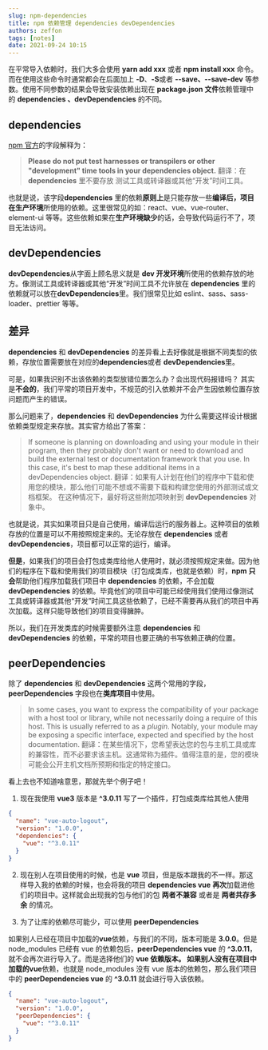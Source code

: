 ```yaml
---
slug: npm-dependencies
title: npm 依赖管理 dependencies devDependencies
authors: zeffon
tags: [notes]
date: 2021-09-24 10:15
---
```


在平常导入依赖时，我们大多会使用 **yarn add xxx** 或者 **npm install xxx** 命令。而在使用这些命令时通常都会在后面加上 **-D**、**-S**或者 **--save、--save-dev** 等参数。使用不同参数的结果会导致安装依赖出现在 **package.json 文件**依赖管理中的 **dependencies 、devDependencies** 的不同。

<!--truncate-->

## dependencies

[npm 官方](https://docs.npmjs.com/cli/v7/configuring-npm/package-json#dependencies)的字段解释为：

> **Please do not put test harnesses or transpilers or other "development" time tools in your dependencies object.**
> 翻译：在 **dependencies** 里不要存放 测试工具或转译器或其他“开发”时间工具。

也就是说，该字段**dependencies** 里的依赖**原则上**是只能存放一些**编译后，**项目在**生产环境**所使用的依赖。这里很常见的如：react、vue、vue-router、element-ui 等等。这些依赖如果在**生产环境缺少**的话，会导致代码运行不了，项目无法访问。​

## devDependencies

**devDependencies**从字面上顾名思义就是 **dev 开发环境**所使用的依赖存放的地方。像测试工具或转译器或其他“开发”时间工具不允许放在 **dependencies** 里的依赖就可以放在**devDependencies**里。我们很常见比如 eslint、sass、sass-loader、prettier 等等。

## 差异

**dependencies** 和 **devDependencies** 的差异看上去好像就是根据不同类型的依赖，存放位置需要放在对应的**dependencies**或者 **devDependencies**里。

可是，如果我识别不出该依赖的类型放错位置怎么办？会出现代码报错吗？
其实是**不会的**，我们平常的项目开发中，不规范的引入依赖并不会产生因依赖位置存放问题而产生的错误。

那么问题来了，**dependencies** 和 **devDependencies** 为什么需要这样设计根据依赖类型规定来存放。其实官方给出了答案：

> If someone is planning on downloading and using your module in their program, then they probably don't want or need to download and build the external test or documentation framework that you use.
> In this case, it's best to map these additional items in a devDependencies object.
> 翻译：如果有人计划在他们的程序中下载和使用您的模块，那么他们可能不想或不需要下载和构建您使用的外部测试或文档框架。
> 在这种情况下，最好将这些附加项映射到 **devDependencies** 对象中。

也就是说，其实如果项目只是自己使用，编译后运行的服务器上。这种项目的依赖存放的位置是可以不用按照规定来的。无论存放在 **dependencies** 或者 **devDependencies**，项目都可以正常的运行，编译。

**但是**，如果我们的项目会打包成类库给他人使用时，就必须按照规定来做。因为他们的程序在下载和使用我们的项目模块（打包成类库，也就是依赖）时，**npm 只会**帮助他们程序加载我们项目中 **dependencies** 的依赖，不会加载 **devDependencies** 的依赖。毕竟他们的项目中可能已经使用我们使用过像测试工具或转译器或其他“开发”时间工具这些依赖了，已经不需要再从我们的项目中再次加载。这样只能导致他们的项目变得臃肿。

所以，我们在开发类库的时候需要额外注意 **dependencies** 和 **devDependencies** 的依赖，平常的项目也要正确的书写依赖正确的位置。

## peerDependencies

除了 **dependencies** 和 **devDependencies** 这两个常用的字段， **peerDependencies** 字段也在**类库项目**中使用。

> In some cases, you want to express the compatibility of your package with a host tool or library, while not necessarily doing a require of this host. This is usually referred to as a _plugin_. Notably, your module may be exposing a specific interface, expected and specified by the host documentation.
> 翻译：在某些情况下，您希望表达您的包与主机工具或库的兼容性，而不必要求该主机。这通常称为插件。值得注意的是，您的模块可能会公开主机文档所预期和指定的特定接口。

看上去也不知道啥意思，那就先举个例子吧！

1. 现在我使用 **vue3** 版本是 **^3.0.11** 写了一个插件，打包成类库给其他人使用

```json
{
  "name": "vue-auto-logout",
  "version": "1.0.0",
  "dependencies": {
    "vue": "^3.0.11"
  }
}
```

2. 现在别人在项目使用的时候，也是 **vue** 项目，但是版本跟我的不一样。那这样导入我的依赖的时候，也会将我的项目 **dependencies vue** **再次**加载进他们的项目中。这样就会出现我的包与他们的包 **两者不兼容** 或者是 **两者共存多余** 的情况。

3. 为了让库的依赖尽可能少，可以使用 **peerDependencies**

如果别人已经在项目中加载的**vue**依赖，与我们的不同，版本可能是 **3.0.0**。但是 node_modules 已经有 vue
的依赖包后，**peerDependencies vue** 的 **^3.0.11**，就不会再次进行导入了。而是选择他们的 **vue **依赖版本。
如果别人没有在项目中加载的**vue**依赖，也就是 node_modules 没有 vue 版本的依赖包，那么我们项目中的
**peerDependencies vue** 的 **^3.0.11** 就会进行导入该依赖。

```json
{
  "name": "vue-auto-logout",
  "version": "1.0.0",
  "peerDependencies": {
    "vue": "^3.0.11"
  }
}
```
